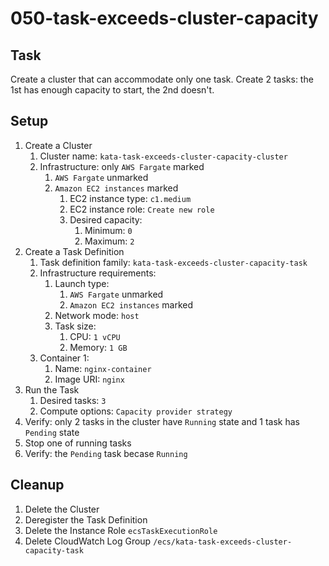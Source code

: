 # 050-task-exceeds-cluster-capacity

## Task
Create a cluster that can accommodate only one task.
Create 2 tasks: the 1st has enough capacity to start, the 2nd doesn't. 

## Setup
1. Create a Cluster
	1. Cluster name: `kata-task-exceeds-cluster-capacity-cluster`
	2. Infrastructure: only `AWS Fargate` marked
		1. `AWS Fargate` unmarked
		2. `Amazon EC2 instances` marked
			1. EC2 instance type: `c1.medium`
			2. EC2 instance role: `Create new role`
			3. Desired capacity:
				1. Minimum: `0`
				2. Maximum: `2`
2. Create a Task Definition
	1. Task definition family: `kata-task-exceeds-cluster-capacity-task`
	2. Infrastructure requirements:
		1. Launch type: 
			1. `AWS Fargate` unmarked
			2. `Amazon EC2 instances` marked
		2. Network mode: `host`
		3. Task size:
			1. CPU: `1 vCPU`
			2. Memory: `1 GB`
	3. Container 1:
		1. Name: `nginx-container`
		2. Image URI: `nginx`
3. Run the Task
	1. Desired tasks: `3`
	2. Compute options: `Capacity provider strategy`
4. Verify: only 2 tasks in the cluster have `Running` state and 1 task has `Pending` state
5. Stop one of running tasks
6. Verify: the `Pending` task becase `Running`

## Cleanup
1. Delete the Cluster
2. Deregister the Task Definition
3. Delete the Instance Role `ecsTaskExecutionRole`
4. Delete CloudWatch Log Group `/ecs/kata-task-exceeds-cluster-capacity-task`
